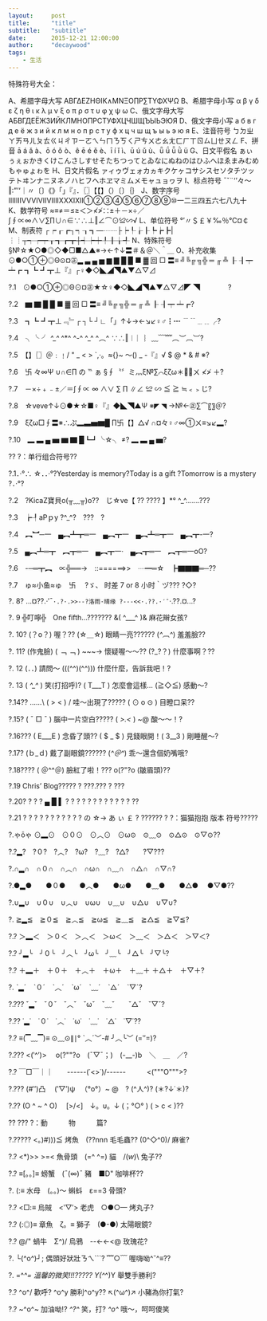 ```yaml
---
layout:     post
title:      "title"
subtitle:   "subtitle"
date:       2015-12-21 12:00:00
author:     "decaywood"
tags:
    - 生活
---
```



特殊符号大全：

A、希腊字母大写 ΑΒΓΔΕΖΗΘΙΚ∧ΜΝΞΟ∏Ρ∑ΤΥΦΧΨΩ
B、希腊字母小写 α β γ δ ε ζ η θ ι κ λ μ ν ξ ο π ρ σ τ υ φ χ ψ ω
C、俄文字母大写 АБВГДЕЁЖЗИЙКЛМНОПРСТУФХЦЧШЩЪЫЬЭЮЯ
D、俄文字母小写 а б в г д е ё ж з и й к л м н о п р с т у ф х ц ч ш щ ъ ы ь э ю я
E、注音符号 ㄅㄉㄓㄚㄞㄢㄦㄆㄊㄍㄐㄔㄗㄧㄛㄟㄣㄇㄋㄎㄑㄕㄘㄨㄜㄠㄤㄈㄏㄒㄖㄙㄩㄝㄡㄥ
F、拼音 ā á ǎ à、ō ó ǒ ò、ê ē é ě è、ī í ǐ ì、ū ú ǔ ù、ǖ ǘ ǚ ǜ ü
G、日文平假名 ぁぃぅぇぉかきくけこんさしすせそたちつってとゐなにぬねのはひふへほゑまみむめもゃゅょゎを
H、日文片假名 ァィゥヴェォカヵキクケヶコサシスセソタチツッテトヰンナニヌネノハヒフヘホヱマミムメモャュョヮヲ
I、标点符号 ˉˇ¨‘’々～‖∶”’‘｜〃〔〕《》「」『』．〖〗【【】（）〔〕｛｝
J、数字序号 ⅠⅡⅢⅣⅤⅥⅦⅧⅨⅩⅪⅫ①②③④⑤⑥⑦⑧⑨⑩一二三四五六七八九十
K、数学符号 ≈≡≠＝≤≥＜＞≮≯∷±＋－×÷／∫∮∝∞∧∨∑∏∪∩∈∵∴⊥‖∠⌒⊙≌∽√
L、单位符号 °′〃＄￡￥‰％℃¤￠
M、制表符 ┌┍┎┏┐┑┒┓—┄┈├┝┞┟┠┡┢┣|┆┊┬┭┮┯┰┱┲┳┼┽┾┿╀╂╁╃
N、特殊符号 §№☆★○●◎◇◆□■△▲※→←↑↓〓＃＆＠＼＾＿
O、补充收集 ⊙●○①⊕◎Θ⊙¤㊣▂ ▃ ▄ ▅ ▆ ▇ █ █ ■ ▓ 回 □ 〓≡ ╝╚╔ ╗╬ ═ ╓ ╩ ┠ ┨┯ ┷┏ ┓┗ ┛┳⊥『』┌♀◆◇◣◢◥▲▼△▽⊿

?.1　⊙●○①⊕◎Θ⊙¤㊣★☆♀◆◇◣◢◥▲▼△▽⊿◤ ◥　　　　?

?.2　▆ ▇ █ █ ■ ▓ 回 □ 〓≡ ╝╚╔ ╗╬ ═ ╓ ╩ ┠ ┨┯ ┷┏?

?.3　┓┗ ┛┳⊥﹃﹄┌ ┐└ ┘∟「」↑↓→←↘↙♀♂┇┅ ﹉﹊﹍﹎╭?

?.4　╮╰ ╯ *^_^* ^*^ ^-^ ^_^ ^︵^ ∵∴‖︱ ︳︴﹏﹋﹌︵︶︹︺?

?.5　【】〖〗＠﹕﹗/ " _ < > `,·。≈{}~ ～() _ -『』√ $ @ * & # ※?

?.6　卐 々∞Ψ ∪∩∈∏ の ℡ ぁ §∮〝〞ミ灬ξ№∑⌒ξζω＊ㄨ ≮≯ ＋?

?.7　－×÷﹢﹣±／＝∫∮∝ ∞ ∧∨ ∑ ∏ ∥∠ ≌ ∽ ≦ ≧ ≒﹤﹥じ?

?.8　☆veve↑↓⊙●★☆■♀『』◆◣◥▲Ψ ※◤ ◥ →№←㊣∑⌒〖〗＠?

?.9　ξζω□∮〓※∴ぷ▂▃▅▆█ ∏卐【】△√ ∩¤々♀♂∞①ㄨ≡↘↙▂?

?.10　▂ ▃ ▄ ▅ ▆ ▇ █┗┛╰☆╮ ≠? ▂ ▃ ▄ ▅?

?? ?：单行组合符号??

?.1．·°∴ ☆．．·°?Yesterday is memory?Today is a gift ?Tomorrow is a mystery ?．·°?

?.2　?KicaZ寶貝o(╥﹏╥)o??　じ☆ve【 ?? ???? 】*° ^_^.......???

?.3　┢┦aΡｐy ?^_^?　???　?

?.4　︻︼─一　▄︻┻┳═一　▄︻┳一　▄︻┻═┳一　▄︻┳-一?

?.5　▄︻┻═┳　︻┳═一　▄︻┳一·　▄︻┳═一　︻┳═一oO?

?.6　-─═┳︻　∝╬══→　::======>>　┈━═☆　┣▇▇▇═─??

?.7　ゅ≈小鱼≈ゅ　卐　 ?ゞ、 时差 7 or 8 小时｀ヅ??? ?◇?

?. 8? ...¤??.·′ˉ`·.?·.>>--?洛雨·晴缘 ?---<<·.??.·′ˉ`·.??.¤...?

?. 9 ╬叮嚀╬　One fifth...??????? &( ^___^ )& 麻花辮女孩?

?. 10? (？o？) 喔？?? (☆＿☆) 眼睛一亮?????? (*^︹^*) 羞羞臉??

?. 11? (作鬼臉) ( ﹁ ﹁ ) ~~~→ 懷疑喔～～?? (?_?？) 什麼事啊？??

?. 12 (．．) 請問～ (((^^)(^^))) 什麼什麼，告訴我吧！?

?. 13 ( *^_^* ) 笑(打招呼)? ( T___T ) 怎麼會這樣… (≧◇≦) 感動～?

?.14?? ……\ ( > < ) / 哇～出現了????? ( ⊙ o ⊙ ) 目瞪口呆??

?.15? ( ˉ □ ˉ ) 腦中一片空白????? ( *>.<* ) ~@ 酸～～！?

?.16??? ( E___E ) 念昏了頭?? ( $ _ $ ) 見錢眼開！( 3__3 ) 剛睡醒～?

?.17? (ｂ_ｄ) 戴了副眼鏡?????? (*^＠^*) 乖～還含個奶嘴哦?

?.18???? ( ＠^^＠) 臉紅了啦！??? o(?"?o (皺眉頭)??

?.19 Chris’ Blog????? ? ???.??? ? ???

?.20? ? ? ? ▄ █ ▌ ? ? ? ? ? ? ? ? ? ? ? ? ??

?.21 ? ? ? ? ? ? ? ? ? ? ? の ☆→ あ ぃ ￡ ? ??????
? ?：猫猫抱抱 版本 符号?????

?.ゃōゃ ⊙▂⊙　⊙０⊙　⊙︿⊙　⊙ω⊙　⊙﹏⊙　⊙△⊙　⊙▽⊙??

?.?▂?　?０?　?︿?　?ω?　?﹏?　?△?　　?▽???

?.∩▂∩　∩０∩　∩︿∩　∩ω∩　∩﹏∩　∩△∩　∩▽∩?

?.●▂●　　●０●　　●︿●　　●ω●　　●﹏●　　●△● 　●▽●??

?.∪▂∪　∪０∪　∪︿∪　∪ω∪　∪﹏∪　∪△∪　∪▽∪?

?. ≧▂≦　≧０≦　≧︿≦　≧ω≦　≧﹏≦　≧△≦　≧▽≦?

?.? ＞▂＜　＞０＜　＞︿＜　＞ω＜　＞﹏＜　＞△＜　＞▽＜?

?.? ╯▂╰　╯０╰　╯︿╰　╯ω╰　╯﹏╰　╯△╰　╯▽╰?

?.? ＋▂＋　＋０＋　＋︿＋　＋ω＋　＋﹏＋ ＋△＋　＋▽＋?

?. ˋ▂ˊ　ˋ０ˊ　ˋ︿ˊ　ˋωˊ　ˋ﹏ˊ　ˋ△ˊ　ˋ▽ˊ?

?.??? ˇ▂ˇ　ˇ０ˇ　ˇ︿ˇ　ˇωˇ　ˇ﹏ˇ　　ˇ△ˇ　ˇ▽ˇ?

?.?? ˙▂˙　˙０˙　˙︿˙　˙ω˙　˙﹏˙　˙△˙　˙▽˙??

?.? ≡(▔﹏▔)≡ ⊙﹏⊙∥∣° ˋ︿ˊ﹀-# ╯︿╰﹀ (=‵′=)?

?.??? <(‵^′)> 　o(?""?o　(ˉ▽ˉ；)　(-__-)b　＼　＿　／?

?.? ￣□￣｜｜　　------\(˙<>˙)/------　　　<("""O""">?

?.??? (#‵′)凸 　(‵▽′)ψ 　（°ο°）~ @　? (^人^)? (＊?↓˙＊)?

?.?? (O ^ ~ ^ O) 　[>\/<]　↓。υ。↓ (；°○° ) ( > c < )??

??
??? ?：動　　　物　　　篇?

?.????? <。)#)))≦ 烤魚　(??nnn 毛毛蟲?? \(0^◇^0)/ 麻雀?

?.? <*)>> >=< 魚骨頭　(=^ ^=) 貓　/(*w*)\ 兔子??

?.? ≡[。。]≡ 螃蟹　(ˉ(∞)ˉ 豬　■D" 咖啡杯??

?. (:≡ 水母　(。。)～ 蝌蚪　ε==3 骨頭?

?.? <□:≡ 烏賊　<‵▽′> 老虎　○●○— 烤丸子?

?.? (:◎)≡ 章魚　ζ。≡ 獅子　(●-●) 太陽眼鏡?

?.? @/" 蝸牛　Σ^)/ 烏鴉　--<-<-<@ 玫瑰花?

?. └(^o^)┘; 偶頭好狀壯ㄋㄟ```? ﹌○﹋ 喔嗨呦^ˇ^≡??

?. =^_^= 溫馨的微笑!!!????? Y(^_^)Y 舉雙手勝利?

?.? \^o^/ 歡呼? ^o^y 勝利^o^y?? ↖(^ω^)↗ 小豬為你打氣?

?.? ~^o^~ 加油呦!? *^?^* 笑，打? *^ο^* 哦～，呵呵傻笑
